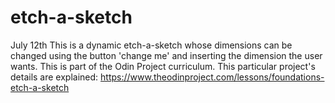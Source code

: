 # etch-a-sketch

July 12th
This is a dynamic etch-a-sketch whose dimensions can be changed using the button 'change me' and inserting the dimension the user wants. This is part of the Odin Project curriculum. This particular project's details are explained: https://www.theodinproject.com/lessons/foundations-etch-a-sketch
